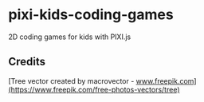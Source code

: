 # pixi-kids-coding-games

2D coding games for kids with PIXI.js

## Credits

[Tree vector created by macrovector - www.freepik.com](https://www.freepik.com/free-photos-vectors/tree)
